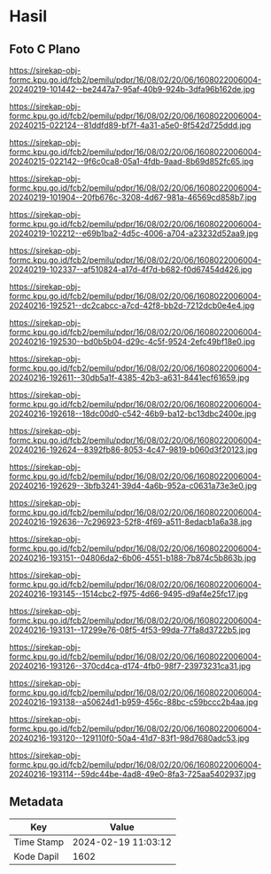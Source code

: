 # Hasil

## Foto C Plano

https://sirekap-obj-formc.kpu.go.id/fcb2/pemilu/pdpr/16/08/02/20/06/1608022006004-20240219-101442--be2447a7-95af-40b9-924b-3dfa96b162de.jpg

https://sirekap-obj-formc.kpu.go.id/fcb2/pemilu/pdpr/16/08/02/20/06/1608022006004-20240215-022124--81ddfd89-bf7f-4a31-a5e0-8f542d725ddd.jpg

https://sirekap-obj-formc.kpu.go.id/fcb2/pemilu/pdpr/16/08/02/20/06/1608022006004-20240215-022142--9f6c0ca8-05a1-4fdb-9aad-8b69d852fc65.jpg

https://sirekap-obj-formc.kpu.go.id/fcb2/pemilu/pdpr/16/08/02/20/06/1608022006004-20240219-101904--20fb676c-3208-4d67-981a-46569cd858b7.jpg

https://sirekap-obj-formc.kpu.go.id/fcb2/pemilu/pdpr/16/08/02/20/06/1608022006004-20240219-102212--e69b1ba2-4d5c-4006-a704-a23232d52aa9.jpg

https://sirekap-obj-formc.kpu.go.id/fcb2/pemilu/pdpr/16/08/02/20/06/1608022006004-20240219-102337--af510824-a17d-4f7d-b682-f0d67454d426.jpg

https://sirekap-obj-formc.kpu.go.id/fcb2/pemilu/pdpr/16/08/02/20/06/1608022006004-20240216-192521--dc2cabcc-a7cd-42f8-bb2d-7212dcb0e4e4.jpg

https://sirekap-obj-formc.kpu.go.id/fcb2/pemilu/pdpr/16/08/02/20/06/1608022006004-20240216-192530--bd0b5b04-d29c-4c5f-9524-2efc49bf18e0.jpg

https://sirekap-obj-formc.kpu.go.id/fcb2/pemilu/pdpr/16/08/02/20/06/1608022006004-20240216-192611--30db5a1f-4385-42b3-a631-8441ecf61659.jpg

https://sirekap-obj-formc.kpu.go.id/fcb2/pemilu/pdpr/16/08/02/20/06/1608022006004-20240216-192618--18dc00d0-c542-46b9-ba12-bc13dbc2400e.jpg

https://sirekap-obj-formc.kpu.go.id/fcb2/pemilu/pdpr/16/08/02/20/06/1608022006004-20240216-192624--8392fb86-8053-4c47-9819-b060d3f20123.jpg

https://sirekap-obj-formc.kpu.go.id/fcb2/pemilu/pdpr/16/08/02/20/06/1608022006004-20240216-192629--3bfb3241-39d4-4a6b-952a-c0631a73e3e0.jpg

https://sirekap-obj-formc.kpu.go.id/fcb2/pemilu/pdpr/16/08/02/20/06/1608022006004-20240216-192636--7c296923-52f8-4f69-a511-8edacb1a6a38.jpg

https://sirekap-obj-formc.kpu.go.id/fcb2/pemilu/pdpr/16/08/02/20/06/1608022006004-20240216-193151--04806da2-6b06-4551-b188-7b874c5b863b.jpg

https://sirekap-obj-formc.kpu.go.id/fcb2/pemilu/pdpr/16/08/02/20/06/1608022006004-20240216-193145--1514cbc2-f975-4d66-9495-d9af4e25fc17.jpg

https://sirekap-obj-formc.kpu.go.id/fcb2/pemilu/pdpr/16/08/02/20/06/1608022006004-20240216-193131--17299e76-08f5-4f53-99da-77fa8d3722b5.jpg

https://sirekap-obj-formc.kpu.go.id/fcb2/pemilu/pdpr/16/08/02/20/06/1608022006004-20240216-193126--370cd4ca-d174-4fb0-98f7-23973231ca31.jpg

https://sirekap-obj-formc.kpu.go.id/fcb2/pemilu/pdpr/16/08/02/20/06/1608022006004-20240216-193138--a50624d1-b959-456c-88bc-c59bccc2b4aa.jpg

https://sirekap-obj-formc.kpu.go.id/fcb2/pemilu/pdpr/16/08/02/20/06/1608022006004-20240216-193120--129110f0-50a4-41d7-83f1-98d7680adc53.jpg

https://sirekap-obj-formc.kpu.go.id/fcb2/pemilu/pdpr/16/08/02/20/06/1608022006004-20240216-193114--59dc44be-4ad8-49e0-8fa3-725aa5402937.jpg


## Metadata

| Key        | Value               |
| ---------- | ------------------- |
| Time Stamp | 2024-02-19 11:03:12 |
| Kode Dapil | 1602                |



